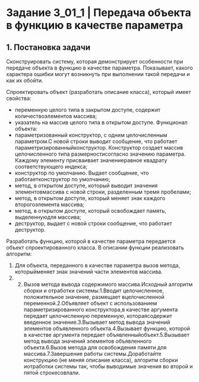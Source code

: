 # Задание 3_01_1 | Передача объекта в функцию в качестве параметра

## 1. Постановка задачи
Сконструировать систему, которая демонстрирует особенности при передаче объекта в функцию в качестве параметра. Показывает, какого характера ошибки могут возникнуть при выполнении такой передачи и как их обойти.

Спроектировать объект (разработать описание класса), который имеет свойства:
- переменную целого типа в закрытом доступе, содержит количествоэлементов массива;
- указатель на массив целого типа в открытом доступе.
Функционал объекта:
- параметризованный конструктор, с одним целочисленным параметром.С новой строки выводит сообщение, что работает параметризированныйконструктор. Конструктор создает массив целочисленного типа размерностисогласно   значению   параметра.   Каждому   элементу   присваивает   значениеравное квадрату соответствующего индекса;
- конструктор   по   умолчанию.   Выдает   сообщение,   что   работаетконструктор по умолчанию;
- метод,   в   открытом   доступе,   который   выводит   значения   элементовмассива с новой строки, разделенным тремя пробелами;
- метод,   в   открытом   доступе,   который   меняет   знак   каждого   второгоэлемента массива;
- метод, в открытом доступе, который освобождает память, выделеннуюдля массива;
- деструктор, выдает с новой строки сообщение, что работает деструктор.

Разработать   функцию,   которой   в   качестве   параметра   передается   объект спроектированного класса. В описании функции реализовать алгоритм:
1. Для объекта, переданного в качестве параметра вызов метода, которыйменяет знак значений части элементов массива.
2. 2. Вызов метода вывода содержимого массива.Исходный алгоритм сборки и отработки системы:1.Вводит   целочисленное,   положительное   значение,   размещает   вцелочисленной переменной.2.Объявляет объект с использованием параметризированного конструктора,в   качестве   аргумента   передает   целочисленную   переменную,   котораясодержит введенное значение.3.Вызывает метод вывода значений элементов объявленного объекта.4.Вызывает функцию, которой в качестве аргумента передает объявленныйобъект.5.Вызывает метод вывода значений элементов объявленного объекта.6.Вызов метода для освобождения памяти для массива.7.Завершение работы системы.Доработайте конструкцию (не меняя описание класса), алгоритм сборки иотработки системы так, чтобы выводимые значения во второй и пятой строкесовпали.
